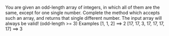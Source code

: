 You are given an odd-length array of integers, in which all of them are the same, except for one single number.
Complete the method which accepts such an array, and returns that single different number.
The input array will always be valid! (odd-length >= 3)
Examples
[1, 1, 2] ==> 2
[17, 17, 3, 17, 17, 17, 17] ==> 3